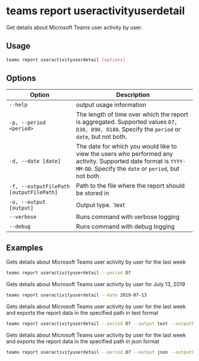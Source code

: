 # teams report useractivityuserdetail

Get details about Microsoft Teams user activity by user.

## Usage

```sh
teams report useractivityuserdetail [options]
```

## Options

Option|Description
------|-----------
`--help`|output usage information
`-p, --period <period>`|The length of time over which the report is aggregated. Supported values `D7, D30, D90, D180`. Specify the `period` or `date`, but not both.
`-d, --date [date]`|The date for which you would like to view the users who performed any activity. Supported date format is `YYYY-MM-DD`. Specify the `date` or `period`, but not both.
`-f, --outputFilePath [outputFilePath]`|Path to the file where the report should be stored in
`-o, --output [output]`|Output type. `text|json`. Default `text`
`--verbose`|Runs command with verbose logging
`--debug`|Runs command with debug logging

## Examples

Gets details about Microsoft Teams user activity by user for the last week

```sh
teams report useractivityuserdetail --period D7
```
Gets details about Microsoft Teams user activity by user for July 13, 2019

```sh
teams report useractivityuserdetail --date 2019-07-13
```
Gets details about Microsoft Teams user activity by user for the last week and exports the report data in the specified path in text format

```sh
teams report useractivityuserdetail --period D7 --output text --outputFilePath 'C:/report.txt'
```
Gets details about Microsoft Teams user activity by user for the last week and exports the report data in the specified path in json format

```sh
teams report useractivityuserdetail --period D7 --output json --outputFilePath 'C:/report.json'
```